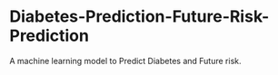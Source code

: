 # Diabetes-Prediction-Future-Risk-Prediction
 A machine learning model to Predict Diabetes and Future risk.
